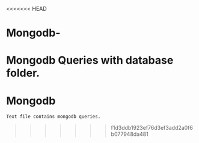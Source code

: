<<<<<<< HEAD
# Mongodb-

  Mongodb Queries with database folder.
=======
# Mongodb
    Text file contains mongodb queries.
    
    
>>>>>>> f1d3ddb1923ef76d3ef3add2a0f6b077948da481
